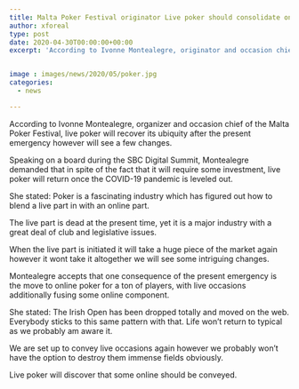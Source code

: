 ```yaml
---
title: Malta Poker Festival originator Live poker should consolidate online post-COVID
author: xforeal 
type: post
date: 2020-04-30T00:00:00+00:00
excerpt: 'According to Ivonne Montealegre, originator and occasion chief of the Malta Poker Festival, live poker will recover its ubiquity after the present emergency however will see some changes '


image : images/news/2020/05/poker.jpg
categories:
  - news

---
```

According to Ivonne Montealegre, organizer and occasion chief of the Malta Poker Festival, live poker will recover its ubiquity after the present emergency however will see a few changes. 

Speaking on a board during the SBC Digital Summit, Montealegre demanded that in spite of the fact that it will require some investment, live poker will return once the COVID-19 pandemic is leveled out. 

She stated: Poker is a fascinating industry which has figured out how to blend a live part in with an online part. 

The live part is dead at the present time, yet it is a major industry with a great deal of club and legislative issues. 

When the live part is initiated it will take a huge piece of the market again however it wont take it altogether we will see some intriguing changes. 

Montealegre accepts that one consequence of the present emergency is the move to online poker for a ton of players, with live occasions additionally fusing some online component. 

She stated: The Irish Open has been dropped totally and moved on the web. Everybody sticks to this same pattern with that. Life won&#8217;t return to typical as we probably am aware it. 

We are set up to convey live occasions again however we probably won&#8217;t have the option to destroy them immense fields obviously. 

Live poker will discover that some online should be conveyed.